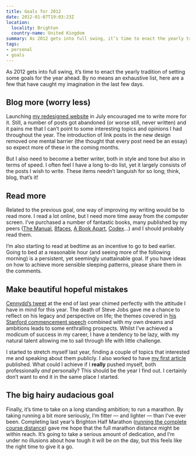 ```yaml
---
title: Goals for 2012
date: 2012-01-07T19:03:23Z
location:
  locality: Brighton
  country-name: United Kingdom
summary: As 2012 gets into full swing, it’s time to enact the yearly tradition of setting some goals for the year ahead. By no means an exhaustive list, here are a few that have caught my imagination in the last few days.
tags:
- personal
- goals
---
```

As 2012 gets into full swing, it’s time to enact the yearly tradition of setting some goals for the year ahead. By no means an exhaustive list, here are a few that have caught my imagination in the last few days.

## Blog more (worry less)

Launching [my redesigned website][1] in July encouraged me to write more for it. Still, a number of posts got abandoned (or worse still, never written) and it pains me that I can’t point to some interesting topics and opinions I had throughout the year. The introduction of link posts in the new design removed one mental barrier (the thought that every post need be an essay) so expect more of these in the coming months.

But I also need to become a better writer, both in style and tone but also in terms of speed. I often feel I have a long to-do list, yet it largely consists of the posts I wish to write. These items needn’t languish for so long; think, blog, that’s it!

## Read more

Related to the previous goal, one way of improving my writing would be to read more. I read a lot online, but I need more time away from the computer screen. I’ve purchased a number of fantastic books, many published by my peers ([The Manual][2], [8faces][3], [A Book Apart][4], [Codex][5]…) and I should probably read them.

I’m also starting to read at bedtime as an incentive to go to bed earlier. Going to bed at a reasonable hour (and seeing more of the following morning) is a persistent, yet seemingly unattainable goal. If you have ideas on how to achieve more sensible sleeping patterns, please share them in the comments.

## Make beautiful hopeful mistakes

[Cennydd’s tweet][6] at the end of last year chimed perfectly with the attitude I have in mind for this year. The death of Steve Jobs gave me a chance to reflect on his legacy and perspective on life; the themes covered in [his Stanford commencement speech][7] combined with my own dreams and ambitions leads to some enthralling prospects. Whilst I’ve achieved a modicum of success in my career, I have a tendency to be lazy, with my natural talent allowing me to sail through life with little challenge.

I started to stretch myself last year, finding a couple of topics that interested me and speaking about them publicly. I also worked to have [my first article][8] published. What could I achieve if I **really** pushed myself, both professionally *and* personally? This should be the year I find out. I certainly don’t want to end it in the same place I started.

## The big hairy audacious goal

Finally, it’s time to take on a long standing ambition; to run a marathon. By taking running a bit more seriously, I’m fitter — and lighter — than I’ve ever been. Completing last year’s Brighton Half Marathon ([running the complete course distance][9]) gave me hope that the full marathon distance might be within reach. It’s going to take a serious amount of dedication, and I’m under no illusions about how tough it will be on the day, but this feels like the right time to give it a go.

[1]: /2011/07/new_and_improved
[2]: http://alwaysreadthemanual.com/
[3]: http://8faces.com/
[4]: http://abookapart.com/
[5]: http://codexmag.com/
[6]: https://twitter.com/cennydd/status/152859023560015872
[7]: /links/2011/10/stay_hungry_stay_foolish
[8]: https://24ways.org/2011/collaborative-development-for-a-responsively-designed-web
[9]: /2011/02/i_ran_a_half-marathon

